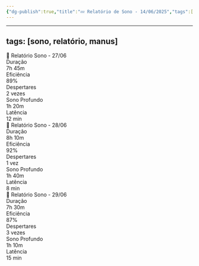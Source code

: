 ```yaml
---
{"dg-publish":true,"title":"💤 Relatório de Sono - 14/06/2025","tags":["sono"],"permalink":"/💤 Após sessão 1/","dgPassFrontmatter":true}
---
```


---
tags: [sono, relatório, manus]
---

<div class="cards-container">

  <div class="card">
    <div class="card-header">🛌 Relatório Sono - 27/06</div>
    <div class="metric"><div class="metric-label">Duração</div><div class="metric-value time">7h 45m</div></div>
    <div class="metric"><div class="metric-label">Eficiência</div><div class="metric-value">89%</div></div>
    <div class="metric"><div class="metric-label">Despertares</div><div class="metric-value">2 vezes</div></div>
    <div class="metric"><div class="metric-label">Sono Profundo</div><div class="metric-value time">1h 20m</div></div>
    <div class="metric"><div class="metric-label">Latência</div><div class="metric-value time">12 min</div></div>
  </div>

  <div class="card">
    <div class="card-header">🛌 Relatório Sono - 28/06</div>
    <div class="metric"><div class="metric-label">Duração</div><div class="metric-value time">8h 10m</div></div>
    <div class="metric"><div class="metric-label">Eficiência</div><div class="metric-value">92%</div></div>
    <div class="metric"><div class="metric-label">Despertares</div><div class="metric-value">1 vez</div></div>
    <div class="metric"><div class="metric-label">Sono Profundo</div><div class="metric-value time">1h 40m</div></div>
    <div class="metric"><div class="metric-label">Latência</div><div class="metric-value time">8 min</div></div>
  </div>

  <div class="card">
    <div class="card-header">🛌 Relatório Sono - 29/06</div>
    <div class="metric"><div class="metric-label">Duração</div><div class="metric-value time">7h 30m</div></div>
    <div class="metric"><div class="metric-label">Eficiência</div><div class="metric-value">87%</div></div>
    <div class="metric"><div class="metric-label">Despertares</div><div class="metric-value">3 vezes</div></div>
    <div class="metric"><div class="metric-label">Sono Profundo</div><div class="metric-value time">1h 10m</div></div>
    <div class="metric"><div class="metric-label">Latência</div><div class="metric-value time">15 min</div></div>
  </div>

</div>
